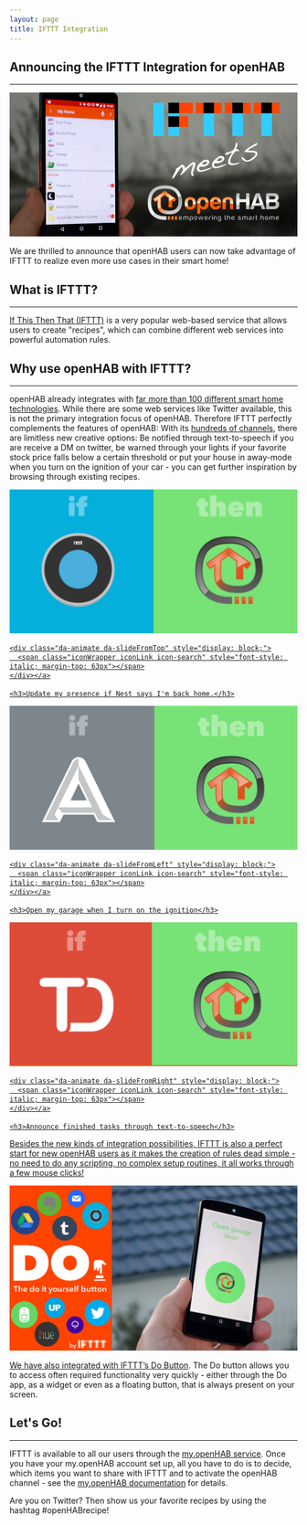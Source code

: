```yaml
---
layout: page
title: IFTTT Integration
---
```

## Announcing the IFTTT Integration for openHAB

---

<div class="img-wrapper"><img src='/assets/images/ifttt-meets-openhab.jpg' alt='IFTTT meets openHAB'/></div>

We are thrilled to announce that openHAB users can now take advantage of IFTTT to realize even more use cases in their smart home!

## What is IFTTT?

---

[If This Then That (IFTTT)](https://ifttt.com) is a very popular web-based service that allows users to create "recipes", which can combine different web services into powerful automation rules.

## Why use openHAB with IFTTT?

---

openHAB already integrates with [far more than 100 different smart home technologies](features-tech.html). While there are some web services like Twitter available, this is not the primary integration focus of openHAB. Therefore IFTTT perfectly complements the features of openHAB: With its [hundreds of channels](https://ifttt.com/channels), there are limitless new creative options: Be notified through text-to-speech if you are receive a DM on twitter, be warned through your lights if your favorite stock price falls below a certain threshold or put your house in away-mode when you turn on the ignition of your car - you can get further inspiration by browsing through existing recipes.

<div class="row da-thumbs">
  <article class="span4 bloc">
    <a href="https://ifttt.com/recipes/300800-update-my-presence-if-nest-says-i-m-back-home">
    <section class="img-wrapper">
      <img alt="" src="/assets/images/ifttt1.png" style="-webkit-transform: scale(1);">
    </section>

    <div class="da-animate da-slideFromTop" style="display: block;">
      <span class="iconWrapper iconLink icon-search" style="font-style: italic; margin-top: 63px"></span>
    </div></a>

    <h3>Update my presence if Nest says I'm back home.</h3>
  </article>

  <article class="span4 bloc">
    <a href="https://ifttt.com/recipes/297847-open-garage-when-i-turn-on-ignition">
    <section class="img-wrapper">
      <img alt="" src="/assets/images/ifttt2.png" style="-webkit-transform: scale(1);">
    </section>

    <div class="da-animate da-slideFromLeft" style="display: block;">
      <span class="iconWrapper iconLink icon-search" style="font-style: italic; margin-top: 63px"></span>
    </div></a>

    <h3>Open my garage when I turn on the ignition</h3>
  </article>

  <article class="span4 bloc">
    <a href="https://ifttt.com/recipes/299083-announce-finished-tasks-using-tts">
    <section class="img-wrapper">
      <img alt="" src="/assets/images/ifttt3.png" style="-webkit-transform: scale(1);">
    </section>

    <div class="da-animate da-slideFromRight" style="display: block;">
      <span class="iconWrapper iconLink icon-search" style="font-style: italic; margin-top: 63px"></span>
    </div></a>

    <h3>Announce finished tasks through text-to-speech</h3>
  </article>
</div>

Besides the new kinds of integration possibilities, IFTTT is also a perfect start for new openHAB users as it makes the creation of rules dead simple - no need to do any scripting, no complex setup routines, it all works through a few mouse clicks!

<div class="img-wrapper"><img src='/assets/images/ifttt-do.jpg' alt='IFTTT Do Button'/></div>

We have also integrated with IFTTT’s [Do Button](https://ifttt.com/products/do/button). The Do button allows you to access often required functionality very quickly - either through the Do app, as a widget or even as a floating button, that is always present on your screen.

## Let's Go!

---

IFTTT is available to all our users through the [my.openHAB service](https://my.openhab.org/). Once you have your my.openHAB account set up, all you have to do is to decide, which items you want to share with IFTTT and to activate the openHAB channel - see the [my.openHAB documentation](https://my.openhab.org/docs/ifttt) for details.

Are you on Twitter? Then show us your favorite recipes by using the hashtag #openHABrecipe!